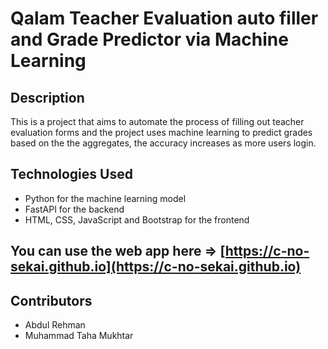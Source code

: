 # Qalam Teacher Evaluation auto filler and Grade Predictor via Machine Learning

## Description
This is a project that aims to automate the process of filling out teacher evaluation forms and the project uses machine learning to predict grades based on the the aggregates, the accuracy increases as more users login.

## Technologies Used
- Python for the machine learning model
- FastAPI for the backend
- HTML, CSS, JavaScript and Bootstrap for the frontend

## You can use the web app here => [https://c-no-sekai.github.io](https://c-no-sekai.github.io)

## Contributors
- Abdul Rehman
- Muhammad Taha Mukhtar
